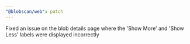 ```yaml
---
"@blobscan/web": patch
---
```


Fixed an issue on the blob details page where the 'Show More' and 'Show Less' labels were displayed incorrectly
